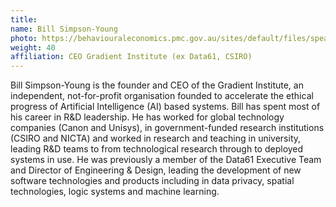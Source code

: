 ```yaml
---
title:
name: Bill Simpson-Young
photo: https://behaviouraleconomics.pmc.gov.au/sites/default/files/speakers/Bill-Simpson-Young.jpg
weight: 40
affiliation: CEO Gradient Institute (ex Data61, CSIRO)
---
```


Bill Simpson-Young is the founder and CEO of the Gradient Institute, an independent, not-for-profit organisation founded to accelerate the ethical progress of Artificial Intelligence (AI) based systems. Bill has spent most of his career in R&D leadership. He has worked for global technology companies (Canon and Unisys), in government-funded research institutions (CSIRO and NICTA) and worked in research and teaching in university, leading R&D teams to from technological research through to deployed systems in use. He was previously a member of the Data61 Executive Team and Director of Engineering & Design, leading the development of new software technologies and products including in data privacy, spatial technologies, logic systems and machine learning.
